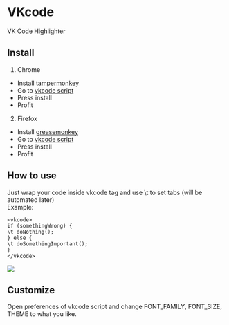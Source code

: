 # VKcode
VK Code Highlighter

## Install
1. Chrome
  * Install [tampermonkey](https://chrome.google.com/webstore/detail/tampermonkey/dhdgffkkebhmkfjojejmpbldmpobfkfo/related?hl=ru)
  * Go to [vkcode script](https://raw.githubusercontent.com/queyenth/vkcode/master/vkcode.user.js)
  * Press install
  * Profit
2. Firefox
  * Install [greasemonkey](https://addons.mozilla.org/en-us/firefox/addon/greasemonkey/)
  * Go to [vkcode script](https://raw.githubusercontent.com/queyenth/vkcode/master/vkcode.user.js)
  * Press install
  * Profit

## How to use
Just wrap your code inside vkcode tag and use \t to set tabs (will be automated later)  
Example:
```
<vkcode>
if (somethingWrong) {
\t doNothing();
} else {
\t doSomethingImportant();
}
</vkcode>
```
![](https://raw.github.com/queyenth/vkcode/master/screenshot.png)

## Customize
Open preferences of vkcode script and change FONT_FAMILY, FONT_SIZE, THEME to what you like.
